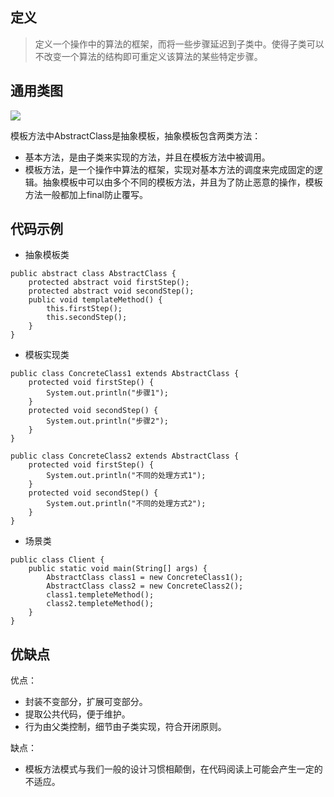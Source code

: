 ## 定义

> 定义一个操作中的算法的框架，而将一些步骤延迟到子类中。使得子类可以不改变一个算法的结构即可重定义该算法的某些特定步骤。

## 通用类图

![](https://ws1.sinaimg.cn/large/bc18b842gy1fcy6nk8eznj20fq08ymxc)

模板方法中AbstractClass是抽象模板，抽象模板包含两类方法：

* 基本方法，是由子类来实现的方法，并且在模板方法中被调用。
* 模板方法，是一个操作中算法的框架，实现对基本方法的调度来完成固定的逻辑。抽象模板中可以由多个不同的模板方法，并且为了防止恶意的操作，模板方法一般都加上final防止覆写。

## 代码示例

* 抽象模板类

```
public abstract class AbstractClass {
    protected abstract void firstStep();
    protected abstract void secondStep();
    public void templateMethod() {
        this.firstStep();
        this.secondStep();
    }
}
```

* 模板实现类

```
public class ConcreteClass1 extends AbstractClass {
    protected void firstStep() {
        System.out.println("步骤1");
    }
    protected void secondStep() {
        System.out.println("步骤2");
    }
}
```

```
public class ConcreteClass2 extends AbstractClass {
    protected void firstStep() {
        System.out.println("不同的处理方式1");
    }
    protected void secondStep() {
        System.out.println("不同的处理方式2");
    }
}
```

* 场景类

```
public class Client {
    public static void main(String[] args) {
        AbstractClass class1 = new ConcreteClass1();
        AbstractClass class2 = new ConcreteClass2();
        class1.templeteMethod();
        class2.templeteMethod();
    }
}
```

## 优缺点

优点：

* 封装不变部分，扩展可变部分。
* 提取公共代码，便于维护。
* 行为由父类控制，细节由子类实现，符合开闭原则。

缺点：

* 模板方法模式与我们一般的设计习惯相颠倒，在代码阅读上可能会产生一定的不适应。
